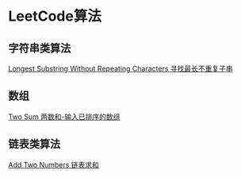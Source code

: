 # LeetCode算法

## 字符串类算法
[Longest Substring Without Repeating Characters 寻找最长不重复子串](https://github.com/lzl471954654/LeetCode/blob/master/src/Longest%20Substring%20Without%20Repeating%20Characters.kt)


## 数组
[Two Sum 两数和-输入已排序的数组](https://github.com/lzl471954654/LeetCode/blob/master/src/TwoSum.java)

## 链表类算法
[Add Two Numbers  链表求和](https://github.com/lzl471954654/LeetCode/blob/master/src/Add%20Two%20Numbers.kt)
